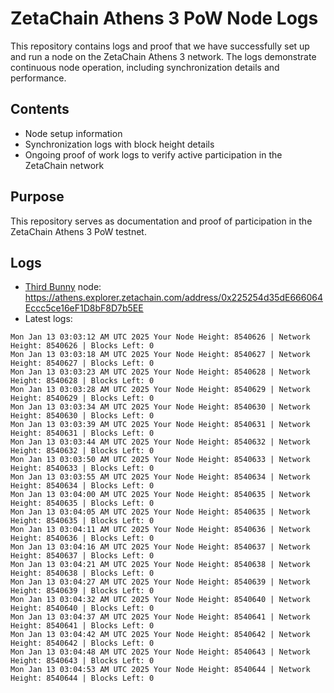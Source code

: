 # ZetaChain Athens 3 PoW Node Logs
This repository contains logs and proof that we have successfully set up and run a node on the ZetaChain Athens 3 network. The logs demonstrate continuous node operation, including synchronization details and performance.

## Contents
- Node setup information
- Synchronization logs with block height details
- Ongoing proof of work logs to verify active participation in the ZetaChain network

## Purpose
This repository serves as documentation and proof of participation in the ZetaChain Athens 3 PoW testnet.

## Logs

- [Third Bunny](https://thirdbunny.xyz/) node: https://athens.explorer.zetachain.com/address/0x225254d35dE666064Eccc5ce16eF1D8bF8D7b5EE
- Latest logs:
```
Mon Jan 13 03:03:12 AM UTC 2025 Your Node Height: 8540626 | Network Height: 8540626 | Blocks Left: 0
Mon Jan 13 03:03:18 AM UTC 2025 Your Node Height: 8540627 | Network Height: 8540627 | Blocks Left: 0
Mon Jan 13 03:03:23 AM UTC 2025 Your Node Height: 8540628 | Network Height: 8540628 | Blocks Left: 0
Mon Jan 13 03:03:28 AM UTC 2025 Your Node Height: 8540629 | Network Height: 8540629 | Blocks Left: 0
Mon Jan 13 03:03:34 AM UTC 2025 Your Node Height: 8540630 | Network Height: 8540630 | Blocks Left: 0
Mon Jan 13 03:03:39 AM UTC 2025 Your Node Height: 8540631 | Network Height: 8540631 | Blocks Left: 0
Mon Jan 13 03:03:44 AM UTC 2025 Your Node Height: 8540632 | Network Height: 8540632 | Blocks Left: 0
Mon Jan 13 03:03:50 AM UTC 2025 Your Node Height: 8540633 | Network Height: 8540633 | Blocks Left: 0
Mon Jan 13 03:03:55 AM UTC 2025 Your Node Height: 8540634 | Network Height: 8540634 | Blocks Left: 0
Mon Jan 13 03:04:00 AM UTC 2025 Your Node Height: 8540635 | Network Height: 8540635 | Blocks Left: 0
Mon Jan 13 03:04:05 AM UTC 2025 Your Node Height: 8540635 | Network Height: 8540635 | Blocks Left: 0
Mon Jan 13 03:04:11 AM UTC 2025 Your Node Height: 8540636 | Network Height: 8540636 | Blocks Left: 0
Mon Jan 13 03:04:16 AM UTC 2025 Your Node Height: 8540637 | Network Height: 8540637 | Blocks Left: 0
Mon Jan 13 03:04:21 AM UTC 2025 Your Node Height: 8540638 | Network Height: 8540638 | Blocks Left: 0
Mon Jan 13 03:04:27 AM UTC 2025 Your Node Height: 8540639 | Network Height: 8540639 | Blocks Left: 0
Mon Jan 13 03:04:32 AM UTC 2025 Your Node Height: 8540640 | Network Height: 8540640 | Blocks Left: 0
Mon Jan 13 03:04:37 AM UTC 2025 Your Node Height: 8540641 | Network Height: 8540641 | Blocks Left: 0
Mon Jan 13 03:04:42 AM UTC 2025 Your Node Height: 8540642 | Network Height: 8540642 | Blocks Left: 0
Mon Jan 13 03:04:48 AM UTC 2025 Your Node Height: 8540643 | Network Height: 8540643 | Blocks Left: 0
Mon Jan 13 03:04:53 AM UTC 2025 Your Node Height: 8540644 | Network Height: 8540644 | Blocks Left: 0
```
